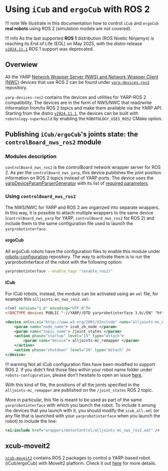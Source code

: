 # Using `iCub` and `ergoCub` with ROS 2

!!! note
    We illustrate in this documentation how to control `iCub` and `ergoCub` **real robots** using ROS 2 (simulation models are not covered).

!!! info
    As the last supported **ROS 1** distribution (ROS Noetic Ninjemys) is reaching its End of Life (EOL) on May 2025, with the distro release [`v2024.11.1`](../sw_versioning_table/2024.11.1.md) ROS 1 support was deprecated.

## Overwiew

All the YARP [Network Wrapper Server (NWS) and Network Wrapper Client (NWC)](https://www.yarp.it/latest//group__nws__and__nwc__architecture.html) devices that use ROS 2 can be found under [`yarp-devices-ros2`](https://github.com/robotology/yarp-devices-ros2) repository.

`yarp-devices-ros2` contains the devices and utilities for YARP-ROS 2 compatibility. The devices are in the form of NWS/NWC that read/write information from/to ROS 2 topics and make them available via the YARP API. Starting from the distro [`v2024.11.1`](../sw_versioning_table/2024.11.1.md), the devices can be built with `robotology-superbuild` by enabling the `ROBOTOLOGY_USES_ROS2` CMake option.

## Publishing `iCub/ergoCub`'s joints state: the `controlBoard_nws_ros2` module

### Modules description

`controlBoard_nws_ros2` is the controlBoard network wrapper server for ROS 2. As per the `controlBoard_nws_yarp`, this device publishes the joint position information on ROS 2 topics instead of YARP ports. The device uses the [yarpDeviceParamParserGenerator](https://yarp.it/latest/group__yarpDeviceParamParserGenerator.html) with its list of [required parameters](https://yarp.it/latest/classControlBoard__nws__ros2__ParamsParser.html).

### Using `controlBoard_nws_ros2`

The NWS/NWC for YARP and ROS 2 are organized into separate wrappers. In this way, it is possible to attach multiple wrappers to the same device (`controlBoard_nws_yarp` for YARP, `controlBoard_nws_ros2` for ROS 2) and include them to the same configuration file used to launch the `yarprobotinterface`.

#### ergoCub

All ergoCub robots have the configuration files to enable this module under [robots-configuration](https://github.com/robotology/robots-configuration) repository. The way to activate them is to run the yarprobotinterface of the robot with the following option:

```sh
yarprobotinterface --enable_tags "(enable_ros2)"
```

#### iCub

For iCub robots, instead, the module can be activated using an `xml` file, for example this `alljoints-mc_nws_ros2.xml`:

```xml
<?xml version="1.0" encoding="UTF-8"?>
<!DOCTYPE devices PUBLIC "-//YARP//DTD yarprobotinterface 3.0//EN" "http://www.yarp.it/DTD/yarprobotinterfaceV3.0.dtd">

<device xmlns:xi="http://www.w3.org/2001/XInclude" name="alljoints-mc_nws_ros2" type="controlBoard_nws_ros2">
    <param name="node_name"> icub_cb_node </param>
    <param name="topic_name"> /joint_states </param>
    <action phase="startup" level="15" type="attach">
        <param name="device"> alljoints-mc_remapper </param>
    </action>
    <action phase="shutdown" level="20" type="detach" />
</device>
```

!!! warning
    Not all iCub configuration files have been modified to support ROS 2. If you didn't find those files within your robot name folder under `robots-configuration`, please don't hesitate to open an issue [here](https://github.com/robotology/robots-configuration/issues).

With this kind of file, the positions of all the joints specified in the `alljoints-mc_remapper` are published on the `/joint_states` ROS 2 topic.

More in particular, this file is meant to be used as part of the same `yarprobotinterface` with which you launch the robot. To include it among the devices that you launch with it, you should modify the `icub_all.xml` (or any file that is launched with your `yarprobotinterface` when you launch the robot) to include the line:

```xml
<xi:include href="wrappers/motorControl/alljoints-mc_nws_ros2.xml" />
```

## xcub-moveit2

[`xcub-moveit2`](https://github.com/icub-tech-iit/xcub-moveit2) contains ROS 2 packages to control a YARP-based robot (iCub/ergoCub) with MoveIt2 platform. Check it out [here](https://github.com/icub-tech-iit/xcub-moveit2/blob/master/README.md) for more details.
